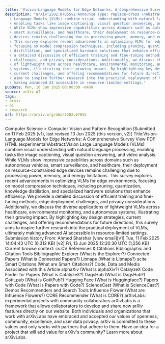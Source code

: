 ```yaml
---
title: 'Vision-Language Models for Edge Networks: A Comprehensive Survey'
description: "arXiv:2502.07855v2 Announce Type: replace-cross \nAbstract: Vision Large\
  \ Language Models (VLMs) combine visual understanding with natural language processing,\
  \ enabling tasks like image captioning, visual question answering, and video analysis.\
  \ While VLMs show impressive capabilities across domains such as autonomous vehicles,\
  \ smart surveillance, and healthcare, their deployment on resource-constrained edge\
  \ devices remains challenging due to processing power, memory, and energy limitations.\
  \ This survey explores recent advancements in optimizing VLMs for edge environments,\
  \ focusing on model compression techniques, including pruning, quantization, knowledge\
  \ distillation, and specialized hardware solutions that enhance efficiency. We provide\
  \ a detailed discussion of efficient training and fine-tuning methods, edge deployment\
  \ challenges, and privacy considerations. Additionally, we discuss the diverse applications\
  \ of lightweight VLMs across healthcare, environmental monitoring, and autonomous\
  \ systems, illustrating their growing impact. By highlighting key design strategies,\
  \ current challenges, and offering recommendations for future directions, this survey\
  \ aims to inspire further research into the practical deployment of VLMs, ultimately\
  \ making advanced AI accessible in resource-limited settings."
pubDate: Mon, 16 Jun 2025 00:00:00 -0400
source: arXiv AI
tags:
- arxiv
- ai
- research
url: https://arxiv.org/abs/2502.07855
---
```


Computer Science > Computer Vision and Pattern Recognition
[Submitted on 11 Feb 2025 (v1), last revised 13 Jun 2025 (this version, v2)]
Title:Vision-Language Models for Edge Networks: A Comprehensive Survey
View PDF HTML (experimental)Abstract:Vision Large Language Models (VLMs) combine visual understanding with natural language processing, enabling tasks like image captioning, visual question answering, and video analysis. While VLMs show impressive capabilities across domains such as autonomous vehicles, smart surveillance, and healthcare, their deployment on resource-constrained edge devices remains challenging due to processing power, memory, and energy limitations. This survey explores recent advancements in optimizing VLMs for edge environments, focusing on model compression techniques, including pruning, quantization, knowledge distillation, and specialized hardware solutions that enhance efficiency. We provide a detailed discussion of efficient training and fine-tuning methods, edge deployment challenges, and privacy considerations. Additionally, we discuss the diverse applications of lightweight VLMs across healthcare, environmental monitoring, and autonomous systems, illustrating their growing impact. By highlighting key design strategies, current challenges, and offering recommendations for future directions, this survey aims to inspire further research into the practical deployment of VLMs, ultimately making advanced AI accessible in resource-limited settings.
Submission history
From: Ahmed Sharshar [view email][v1] Tue, 11 Feb 2025 14:04:43 UTC (6,312 KB)
[v2] Fri, 13 Jun 2025 12:20:30 UTC (1,256 KB)
Current browse context:
cs.CV
References & Citations
Bibliographic and Citation Tools
Bibliographic Explorer (What is the Explorer?)
Connected Papers (What is Connected Papers?)
Litmaps (What is Litmaps?)
scite Smart Citations (What are Smart Citations?)
Code, Data and Media Associated with this Article
alphaXiv (What is alphaXiv?)
CatalyzeX Code Finder for Papers (What is CatalyzeX?)
DagsHub (What is DagsHub?)
Gotit.pub (What is GotitPub?)
Hugging Face (What is Huggingface?)
Papers with Code (What is Papers with Code?)
ScienceCast (What is ScienceCast?)
Demos
Recommenders and Search Tools
Influence Flower (What are Influence Flowers?)
CORE Recommender (What is CORE?)
arXivLabs: experimental projects with community collaborators
arXivLabs is a framework that allows collaborators to develop and share new arXiv features directly on our website.
Both individuals and organizations that work with arXivLabs have embraced and accepted our values of openness, community, excellence, and user data privacy. arXiv is committed to these values and only works with partners that adhere to them.
Have an idea for a project that will add value for arXiv's community? Learn more about arXivLabs.